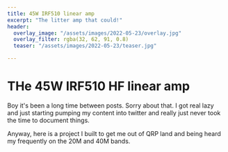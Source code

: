```yaml
---
title: 45W IRF510 linear amp
excerpt: "The litter amp that could!"
header:
  overlay_image: "/assets/images/2022-05-23/overlay.jpg"
  overlay_filter: rgba(32, 62, 91, 0.8)
  teaser: "/assets/images/2022-05-23/teaser.jpg"

---
```


# THe 45W IRF510 HF linear amp

Boy it's been a long time between posts. Sorry about that. I got real lazy and just starting pumping my content into twitter and really just never took the time to document things.

Anyway, here is a project I built to get me out of QRP land and being heard my frequently on the 20M and 40M bands.


